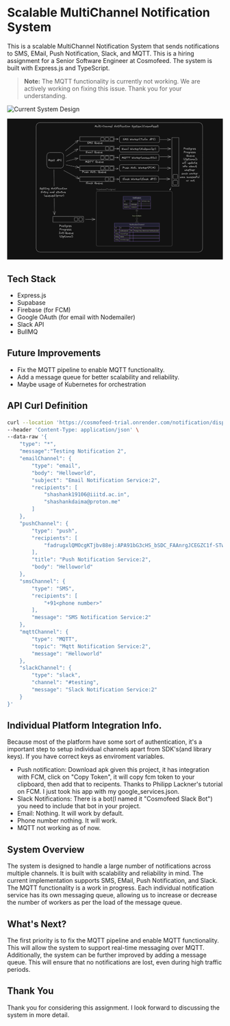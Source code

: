 # Scalable MultiChannel Notification System


This is a scalable MultiChannel Notification System that sends notifications to SMS, EMail, Push Notification, Slack, and MQTT. This is a hiring assignment for a Senior Software Engineer at Cosmofeed. The system is built with Express.js and TypeScript.
> **Note:** The MQTT functionality is currently not working. We are actively working on fixing this issue. Thank you for your understanding.

![Current System Design](images/current_system_design.png)

![System Design with Message Queues](images/system_design.png)

## Tech Stack
- Express.js
- Supabase
- Firebase (for FCM)
- Google OAuth (for email with Nodemailer)
- Slack API
- BullMQ


## Future Improvements
- Fix the MQTT pipeline to enable MQTT functionality.
- Add a message queue for better scalability and reliability.
- Maybe usage of Kubernetes for orchestration

## API Curl Definition
```bash
curl --location 'https://cosmofeed-trial.onrender.com/notification/dispatch' \
--header 'Content-Type: application/json' \
--data-raw '{
    "type": "*",
    "message":"Testing Notification 2",
    "emailChannel": {
        "type": "email",
        "body": "Helloworld",
        "subject": "Email Notification Service:2",
        "recipients": [
            "shashank19106@iiitd.ac.in",
            "shashankdaima@proton.me"
        ]
    },
    "pushChannel": {
        "type": "push",
        "recipients": [
            "fadrugxlQMOcgKTjbv88ej:APA91bG3cHS_bSDC_FAAnrgJCEGZC1f-STwv6lBAfL7ba-UFVZQNR3kRIQOsTVjdZGLEbFw1poQn0Q9ogvvf7VzT_UBOOzI1hauvurb57JMOM8cyZi22tv1MRayPDbFUOCmyIil5V2Np"
        ],
        "title": "Push Notification Service:2",
        "body": "Helloworld"
    },
    "smsChannel": {
        "type": "SMS",
        "recipients": [
            "+91<phone number>"
        ],
        "message": "SMS Notification Service:2"
    },
    "mqttChannel": {
        "type": "MQTT",
        "topic": "Mqtt Notification Service:2",
        "message": "Helloworld"
    },
    "slackChannel": {
        "type": "slack",
        "channel": "#testing",
        "message": "Slack Notification Service:2"
    }
}'
```
## Individual Platform Integration Info.
Because most of the platform have some sort of authentication, it's a important step to setup individual channels apart from SDK's(and library keys). If you have correct keys as enviroment variables.
- Push notification: Download apk given this project, it has integration with FCM, click on "Copy Token", it will copy fcm token to your clipboard, then add that to recipents. Thanks to Philipp Lackner's tutorial on FCM. I just took his app with my google_services.json. 
- Slack Notifications: There is a bot(I named it "Cosmofeed Slack Bot") you need to include that bot in your project. 
- Email: Nothing. It will work by default. 
- Phone number nothing. It will work. 
- MQTT not working as of now. 


## System Overview
The system is designed to handle a large number of notifications across multiple channels. It is built with scalability and reliability in mind. The current implementation supports SMS, EMail, Push Notification, and Slack. The MQTT functionality is a work in progress. Each individual notification service has its own messaging queue, allowing us to increase or decrease the number of workers as per the load of the message queue.
## What's Next?
The first priority is to fix the MQTT pipeline and enable MQTT functionality. This will allow the system to support real-time messaging over MQTT. Additionally, the system can be further improved by adding a message queue. This will ensure that no notifications are lost, even during high traffic periods.

## Thank You
Thank you for considering this assignment. I look forward to discussing the system in more detail.

